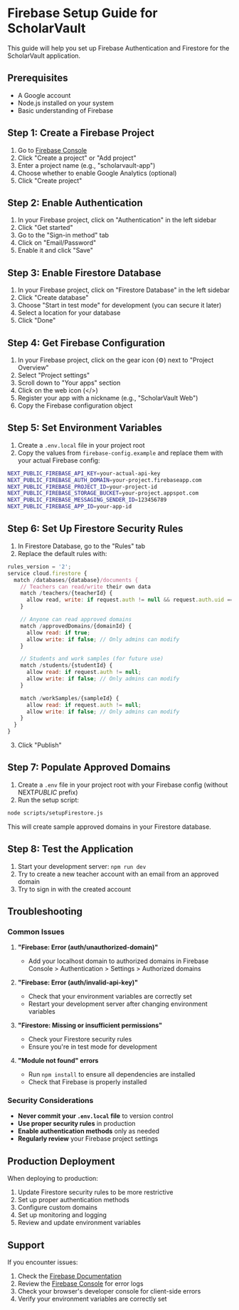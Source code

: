 # Firebase Setup Guide for ScholarVault

This guide will help you set up Firebase Authentication and Firestore for the ScholarVault application.

## Prerequisites

- A Google account
- Node.js installed on your system
- Basic understanding of Firebase

## Step 1: Create a Firebase Project

1. Go to [Firebase Console](https://console.firebase.google.com/)
2. Click "Create a project" or "Add project"
3. Enter a project name (e.g., "scholarvault-app")
4. Choose whether to enable Google Analytics (optional)
5. Click "Create project"

## Step 2: Enable Authentication

1. In your Firebase project, click on "Authentication" in the left sidebar
2. Click "Get started"
3. Go to the "Sign-in method" tab
4. Click on "Email/Password"
5. Enable it and click "Save"

## Step 3: Enable Firestore Database

1. In your Firebase project, click on "Firestore Database" in the left sidebar
2. Click "Create database"
3. Choose "Start in test mode" for development (you can secure it later)
4. Select a location for your database
5. Click "Done"

## Step 4: Get Firebase Configuration

1. In your Firebase project, click on the gear icon (⚙️) next to "Project Overview"
2. Select "Project settings"
3. Scroll down to "Your apps" section
4. Click on the web icon (</>)
5. Register your app with a nickname (e.g., "ScholarVault Web")
6. Copy the Firebase configuration object

## Step 5: Set Environment Variables

1. Create a `.env.local` file in your project root
2. Copy the values from `firebase-config.example` and replace them with your actual Firebase config:

```bash
NEXT_PUBLIC_FIREBASE_API_KEY=your-actual-api-key
NEXT_PUBLIC_FIREBASE_AUTH_DOMAIN=your-project.firebaseapp.com
NEXT_PUBLIC_FIREBASE_PROJECT_ID=your-project-id
NEXT_PUBLIC_FIREBASE_STORAGE_BUCKET=your-project.appspot.com
NEXT_PUBLIC_FIREBASE_MESSAGING_SENDER_ID=123456789
NEXT_PUBLIC_FIREBASE_APP_ID=your-app-id
```

## Step 6: Set Up Firestore Security Rules

1. In Firestore Database, go to the "Rules" tab
2. Replace the default rules with:

```javascript
rules_version = '2';
service cloud.firestore {
  match /databases/{database}/documents {
    // Teachers can read/write their own data
    match /teachers/{teacherId} {
      allow read, write: if request.auth != null && request.auth.uid == teacherId;
    }

    // Anyone can read approved domains
    match /approvedDomains/{domainId} {
      allow read: if true;
      allow write: if false; // Only admins can modify
    }

    // Students and work samples (for future use)
    match /students/{studentId} {
      allow read: if request.auth != null;
      allow write: if false; // Only admins can modify
    }

    match /workSamples/{sampleId} {
      allow read: if request.auth != null;
      allow write: if false; // Only admins can modify
    }
  }
}
```

3. Click "Publish"

## Step 7: Populate Approved Domains

1. Create a `.env` file in your project root with your Firebase config (without NEXT*PUBLIC* prefix)
2. Run the setup script:

```bash
node scripts/setupFirestore.js
```

This will create sample approved domains in your Firestore database.

## Step 8: Test the Application

1. Start your development server: `npm run dev`
2. Try to create a new teacher account with an email from an approved domain
3. Try to sign in with the created account

## Troubleshooting

### Common Issues

1. **"Firebase: Error (auth/unauthorized-domain)"**

   - Add your localhost domain to authorized domains in Firebase Console > Authentication > Settings > Authorized domains

2. **"Firebase: Error (auth/invalid-api-key)"**

   - Check that your environment variables are correctly set
   - Restart your development server after changing environment variables

3. **"Firestore: Missing or insufficient permissions"**

   - Check your Firestore security rules
   - Ensure you're in test mode for development

4. **"Module not found" errors**
   - Run `npm install` to ensure all dependencies are installed
   - Check that Firebase is properly installed

### Security Considerations

- **Never commit your `.env.local` file** to version control
- **Use proper security rules** in production
- **Enable authentication methods** only as needed
- **Regularly review** your Firebase project settings

## Production Deployment

When deploying to production:

1. Update Firestore security rules to be more restrictive
2. Set up proper authentication methods
3. Configure custom domains
4. Set up monitoring and logging
5. Review and update environment variables

## Support

If you encounter issues:

1. Check the [Firebase Documentation](https://firebase.google.com/docs)
2. Review the [Firebase Console](https://console.firebase.google.com/) for error logs
3. Check your browser's developer console for client-side errors
4. Verify your environment variables are correctly set
